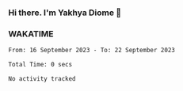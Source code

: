 ### Hi there. I'm Yakhya Diome 👋

### WAKATIME
<!--START_SECTION:waka-->

```txt
From: 16 September 2023 - To: 22 September 2023

Total Time: 0 secs

No activity tracked
```

<!--END_SECTION:waka-->
